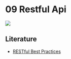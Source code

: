 # 09 Restful Api
<img src="/img/one-does-not-simply-explain-restful-api.png" > 


## Literature
* [RESTful Best Practices](http://www.restapitutorial.com/media/RESTful_Best_Practices-v1_1.pdf)
